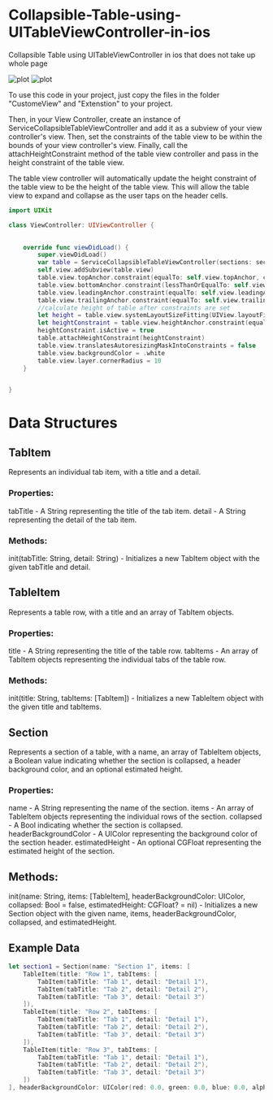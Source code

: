 # Collapsible-Table-using-UITableViewController-in-ios
Collapsible Table using UITableViewController in ios that does not take up whole page

 ![plot](demo1.png) ![plot](demo2.png)

To use this code in your project, just copy the files in the folder "CustomeView" and "Extenstion" to your project.



Then, in your View Controller, create an instance of ServiceCollapsibleTableViewController and add it as a subview of your view controller's view. Then, set the constraints of the table view to be within the bounds of your view controller's view. Finally, call the attachHeightConstraint method of the table view controller and pass in the height constraint of the table view.

The table view controller will automatically update the height constraint of the table view to be the height of the table view. This will allow the table view to expand and collapse as the user taps on the header cells.

``` swift
import UIKit

class ViewController: UIViewController {
    

    override func viewDidLoad() {
        super.viewDidLoad()
        var table = ServiceCollapsibleTableViewController(sections: sectionsData, estimatedHeight: 500)
        self.view.addSubview(table.view)
        table.view.topAnchor.constraint(equalTo: self.view.topAnchor, constant: 120).isActive = true
        table.view.bottomAnchor.constraint(lessThanOrEqualTo: self.view.bottomAnchor, constant: -10).isActive = true
        table.view.leadingAnchor.constraint(equalTo: self.view.leadingAnchor, constant: 20).isActive = true
        table.view.trailingAnchor.constraint(equalTo: self.view.trailingAnchor, constant: -20).isActive = true
        //calculate height of table after constraints are set
        let height = table.view.systemLayoutSizeFitting(UIView.layoutFittingCompressedSize).height
        let heightConstraint = table.view.heightAnchor.constraint(equalToConstant: CGFloat(44 * sectionsData.count))
        heightConstraint.isActive = true
        table.attachHeightConstraint(heightConstraint)
        table.view.translatesAutoresizingMaskIntoConstraints = false
        table.view.backgroundColor = .white
        table.view.layer.cornerRadius = 10
    }


}
```

# Data Structures
## TabItem
Represents an individual tab item, with a title and a detail.

### Properties:

tabTitle - A String representing the title of the tab item.
detail - A String representing the detail of the tab item.

### Methods:

init(tabTitle: String, detail: String) - Initializes a new TabItem object with the given tabTitle and detail.

## TableItem
Represents a table row, with a title and an array of TabItem objects.

### Properties:

title - A String representing the title of the table row.
tabItems - An array of TabItem objects representing the individual tabs of the table row.
### Methods:

init(title: String, tabItems: [TabItem]) - Initializes a new TableItem object with the given title and tabItems.
## Section
Represents a section of a table, with a name, an array of TableItem objects, a Boolean value indicating whether the section is collapsed, a header background color, and an optional estimated height.

### Properties:

name - A String representing the name of the section.
items - An array of TableItem objects representing the individual rows of the section.
collapsed - A Bool indicating whether the section is collapsed.
headerBackgroundColor - A UIColor representing the background color of the section header.
estimatedHeight - An optional CGFloat representing the estimated height of the section.
## Methods:

init(name: String, items: [TableItem], headerBackgroundColor: UIColor, collapsed: Bool = false, estimatedHeight: CGFloat? = nil) - Initializes a new Section object with the given name, items, headerBackgroundColor, collapsed, and estimatedHeight.
## Example Data
```swift
let section1 = Section(name: "Section 1", items: [
    TableItem(title: "Row 1", tabItems: [
        TabItem(tabTitle: "Tab 1", detail: "Detail 1"),
        TabItem(tabTitle: "Tab 2", detail: "Detail 2"),
        TabItem(tabTitle: "Tab 3", detail: "Detail 3")
    ]),
    TableItem(title: "Row 2", tabItems: [
        TabItem(tabTitle: "Tab 1", detail: "Detail 1"),
        TabItem(tabTitle: "Tab 2", detail: "Detail 2"),
        TabItem(tabTitle: "Tab 3", detail: "Detail 3")
    ]),
    TableItem(title: "Row 3", tabItems: [
        TabItem(tabTitle: "Tab 1", detail: "Detail 1"),
        TabItem(tabTitle: "Tab 2", detail: "Detail 2"),
        TabItem(tabTitle: "Tab 3", detail: "Detail 3")
    ])
], headerBackgroundColor: UIColor(red: 0.0, green: 0.0, blue: 0.0, alpha: 0.1), collapsed: true, estimatedHeight: 100.0)